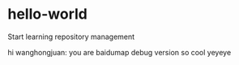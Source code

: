 # hello-world
Start  learning repository management

hi wanghongjuan:
   you are baidumap
   debug version
   so cool
   yeyeye
